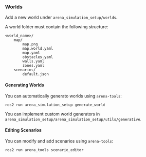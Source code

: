 ### Worlds

Add a new world under `arena_simulation_setup/worlds`.

A world folder must contain the following structure:

```
<world_name>/
    map/
        map.png
        map.world.yaml
        map.yaml
        obstacles.yaml
        walls.yaml
        zones.yaml
    scenarios/
        default.json
```

#### Generating Worlds

You can automatically generato worlds using `arena-tools`:

`ros2 run arena_simulation_setup generate_world`

You can implement custom world generators in `arena_simulation_setup/arena_simulation_setup/utils/generative`.

#### Editing Scenarios
You can modify and add scenarios using `arena-tools`:

`ros2 run arena_tools scenario_editor`